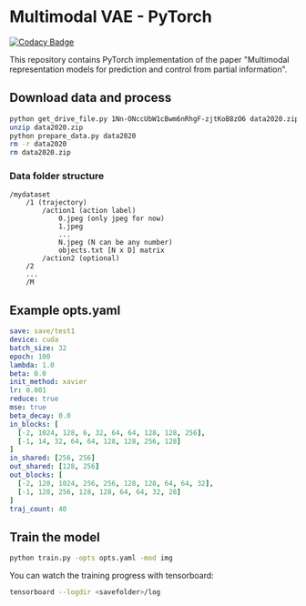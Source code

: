 # Multimodal VAE - PyTorch

[![Codacy Badge](https://api.codacy.com/project/badge/Grade/5a7dc413c50e47b58350982f1c9d3d07)](https://app.codacy.com/gh/alper111/multimodal-vae?utm_source=github.com&utm_medium=referral&utm_content=alper111/multimodal-vae&utm_campaign=Badge_Grade)

This repository contains PyTorch implementation of the paper "Multimodal representation models for prediction and control from partial information".

## Download data and process
```bash
python get_drive_file.py 1Nn-ONccUbW1cBwm6nRhgF-zjtKoB8zO6 data2020.zip
unzip data2020.zip
python prepare_data.py data2020
rm -r data2020
rm data2020.zip
```

### Data folder structure
```
/mydataset
    /1 (trajectory)
        /action1 (action label)
            0.jpeg (only jpeg for now)
            1.jpeg
            ...
            N.jpeg (N can be any number)
            objects.txt [N x D] matrix
        /action2 (optional)
    /2
    ...
    /M
```


## Example opts.yaml
```yaml
save: save/test1
device: cuda
batch_size: 32
epoch: 100
lambda: 1.0
beta: 0.0
init_method: xavier
lr: 0.001
reduce: true
mse: true
beta_decay: 0.0
in_blocks: [
  [-2, 1024, 128, 6, 32, 64, 64, 128, 128, 256],
  [-1, 14, 32, 64, 64, 128, 128, 256, 128]
]
in_shared: [256, 256]
out_shared: [128, 256]
out_blocks: [
  [-2, 128, 1024, 256, 256, 128, 128, 64, 64, 32],
  [-1, 128, 256, 128, 128, 64, 64, 32, 28]
]
traj_count: 40
```

## Train the model
```bash
python train.py -opts opts.yaml -mod img
```

You can watch the training progress with tensorboard:
```bash
tensorboard --logdir <savefolder>/log
```